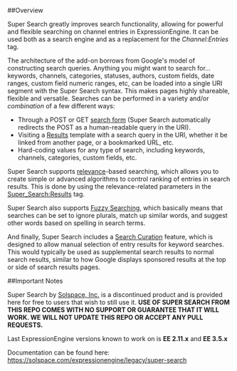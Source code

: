 ##Overview

Super Search greatly improves search functionality, allowing for powerful and flexible searching on channel entries in ExpressionEngine. It can be used both as a search engine and as a replacement for the *Channel:Entries* tag.

The architecture of the add-on borrows from Google's model of constructing search queries. Anything you might want to search for... keywords, channels, categories, statuses, authors, custom fields, date ranges, custom field numeric ranges, etc, can be loaded into a single URI segment with the Super Search syntax. This makes pages highly shareable, flexible and versatile. Searches can be performed in a variety and/or *combination* of a few different ways:

* Through a POST or GET [search form](https://solspace.com/expressionengine/legacy/super-search/form) (Super Search automatically redirects the POST as a human-readable query in the URI).
* Visiting a [Results](https://solspace.com/expressionengine/legacy/super-search/results) template with a search query in the URI, whether it be linked from another page, or a bookmarked URL, etc.
* Hard-coding values for any type of search, including keywords, channels, categories, custom fields, etc.

Super Search supports [relevance](https://solspace.com/expressionengine/legacy/super-search/relevance_ordering)-based searching, which allows you to create simple or advanced algorithms to control ranking of entries in search results. This is done by using the relevance-related parameters in the [Super_Search:Results](https://solspace.com/expressionengine/legacy/super-search/results) tag.

Super Search also supports [Fuzzy Searching](https://solspace.com/expressionengine/legacy/super-search/fuzzy_searching), which basically means that searches can be set to ignore plurals, match up similar words, and suggest other words based on spelling in search terms.

And finally, Super Search includes a [Search Curation](https://solspace.com/expressionengine/legacy/super-search/control-panel/#curation) feature, which is designed to allow manual selection of entry results for keyword searches. This would typically be used as supplemental search results to normal search results, similar to how Google displays sponsored results at the top or side of search results pages.


##Important Notes

Super Search by [Solspace, Inc.](http://solspace.com) is a discontinued product and is provided here for free to users that wish to still use it.
**USE OF SUPER SEARCH FROM THIS REPO COMES WITH NO SUPPORT OR GUARANTEE THAT IT WILL WORK. WE WILL NOT UPDATE THIS REPO OR ACCEPT ANY PULL REQUESTS.**

Last ExpressionEngine versions known to work on is **EE 2.11.x** and **EE 3.5.x**

Documentation can be found here:
https://solspace.com/expressionengine/legacy/super-search
